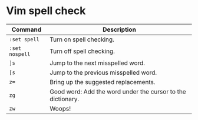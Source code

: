 # Vim spell check

| Command           | Description                                                           |
| ----------------- | --------------------------------------------------------------------- |
| `:set spell`      |  Turn on spell checking.                                              |
| `:set nospell`    |  Turn off spell checking.                                             |
| `]s`              |  Jump to the next misspelled word.                                    |
| `[s`              |  Jump to the previous misspelled word.                                |
| `z=`              |  Bring up the suggested replacements.                                 |
| `zg`              |  Good word: Add the word under the cursor to the dictionary.          |
| `zw`              |  Woops!                                                               |

